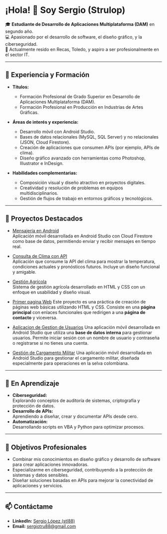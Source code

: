 # ¡Hola! 👋 Soy Sergio (Strulop)
🎓 **Estudiante de Desarrollo de Aplicaciones Multiplataforma (DAM)** en segundo año.  
💻 Apasionado por el desarrollo de software, el diseño gráfico, y la ciberseguridad.  
📍 Actualmente resido en Recas, Toledo, y aspiro a ser profesionalmente en el sector IT.

---

## 💼 Experiencia y Formación
- **Títulos:**  
  - Formación Profesional de Grado Superior en Desarrollo de Aplicaciones Multiplataforma (DAM).  
  - Formación Profesional en Producción en Industrias de Artes Gráficas.  

- **Áreas de interés y experiencia:**  
  - Desarrollo móvil con Android Studio.  
  - Bases de datos relacionales (MySQL, SQL Server) y no relacionales (JSON, Cloud Firestore).  
  - Creación de aplicaciones que consumen APIs (por ejemplo, APIs de clima).  
  - Diseño gráfico avanzado con herramientas como Photoshop, Illustrator e InDesign.    

- **Habilidades complementarias:**  
  - Composición visual y diseño atractivo en proyectos digitales.  
  - Creatividad y resolución de problemas en equipos multidisciplinarios.  
  - Gestión de flujos de trabajo en entornos gráficos y tecnológicos.

---

## 📂 Proyectos Destacados
- [Mensajería en Android](https://github.com/Strulop/Mensajeria-Movil.git)  
  Aplicación móvil desarrollada en Android Studio con Cloud Firestore como base de datos, permitiendo enviar y recibir mensajes en tiempo real.

- [Consulta de Clima con API](https://github.com/Strulop/Aplicacion-consulta-Clima.git)  
  Aplicación que consume la API del clima para mostrar la temperatura, condiciones actuales y pronósticos futuros. Incluye un diseño funcional y amigable.

- [Gestión Agrícola](https://github.com/Strulop/Aplicacion-de-Gestion-de-Granos.git)  
  Sistema de gestión agrícola desarrollado en HTML y CSS con un enfoque en usabilidad y diseño visual.

- [Primer pagina Web](https://github.com/Strulop/Primer-Pagina-Web.git)
  Este proyecto es una práctica de creación de páginas web básicas utilizando HTML y CSS. Consiste en una **página principal** con enlaces funcionales que redirigen a una **página de contacto** y viceversa.

- [Aplicacion de Gestion de Usuarios](https://github.com/Strulop/Aplicacion-de-Gestion-de-Usuarios.git) 
  Una aplicación móvil desarrollada en Android Studio que utiliza una **base de datos interna** para gestionar usuarios. Permite iniciar sesión con un nombre de usuario y contraseña o registrarse si no tienes una cuenta.

- [Gestión de Cargamento Militar](https://github.com/Strulop/-Gestion-de-Cargamento-Militar.git) 
Una aplicación móvil desarrollada en Android Studio para gestionar el cargamento militar, diseñada especialmente para operaciones en la selva colombiana.


---

## 🌱 En Aprendizaje
- **Ciberseguridad:**  
  Explorando conceptos de auditoría de sistemas, criptografía y protección de datos.  
- **Desarrollo de APIs:**  
  Aprendiendo a diseñar, crear y documentar APIs desde cero.  
- **Automatización:**  
  Desarrollando scripts en VBA y Python para optimizar procesos.  

---

## 🚀 Objetivos Profesionales
- Combinar mis conocimientos en diseño gráfico y desarrollo de software para crear aplicaciones innovadoras.  
- Especializarme en ciberseguridad, contribuyendo a la protección de sistemas y datos sensibles.  
- Diseñar soluciones basadas en APIs para mejorar la conectividad de aplicaciones y servicios.  

---

## 📫 Contáctame
- **LinkedIn:** [Sergio López (stl88)](https://www.linkedin.com/in/stl88)  
- **Email:** sergiotru88@gmail.com 

